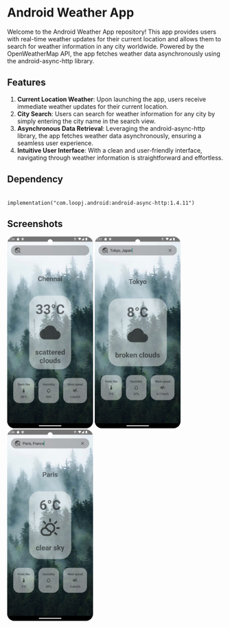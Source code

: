 
# Android Weather App
Welcome to the Android Weather App repository! This app provides users with real-time weather updates for their current location and allows them to search for weather information in any city worldwide. Powered by the OpenWeatherMap API, the app fetches weather data asynchronously using the android-async-http library.

## Features
1. **Current Location Weather**: Upon launching the app, users receive immediate weather updates for their current location.
2. **City Search**: Users can search for weather information for any city by simply entering the city name in the search view.
3. **Asynchronous Data Retrieval**: Leveraging the android-async-http library, the app fetches weather data asynchronously, ensuring a seamless user experience.
4. **Intuitive User Interface**: With a clean and user-friendly interface, navigating through weather information is straightforward and effortless.
   
## Dependency

```

implementation("com.loopj.android:android-async-http:1.4.11")

```

 ## Screenshots

 <img src="app/src/main/res/drawable/screenshot_01.png" width="200" /> <img src="app/src/main/res/drawable/screenshot_02.png" width="200" />  <img src="app/src/main/res/drawable/screenshot_03.png" width="200" /> 
